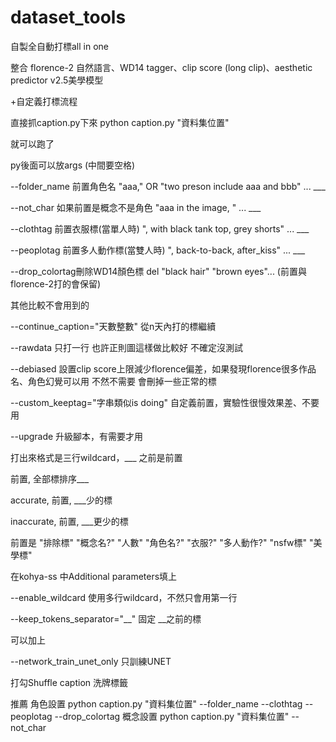 # dataset_tools

自製全自動打標all in one  

整合 florence-2 自然語言、WD14 tagger、clip score (long clip)、aesthetic predictor v2.5美學模型

+自定義打標流程


直接抓caption.py下來 python caption.py "資料集位置" 

就可以跑了


py後面可以放args (中間要空格)

--folder_name 前置角色名 "aaa," OR "two preson include aaa and bbb" ... ___

--not_char 如果前置是概念不是角色 "aaa in the image, " ... ___

--clothtag 前置衣服標(當單人時) ", with black tank top, grey shorts" ... ___

--peoplotag 前置多人動作標(當雙人時) ", back-to-back, after_kiss" ... ___

--drop_colortag刪除WD14顏色標 del "black hair" "brown eyes"...  (前置與florence-2打的會保留)



其他比較不會用到的

--continue_caption="天數整數" 從n天內打的標繼續

--rawdata 只打一行 也許正則圖這樣做比較好 不確定沒測試

--debiased 設置clip score上限減少florence偏差，如果發現florence很多作品名、角色幻覺可以用 不然不需要 會刪掉一些正常的標 

--custom_keeptag="字串類似is doing" 自定義前置，實驗性很慢效果差、不要用

--upgrade 升級腳本，有需要才用


打出來格式是三行wildcard，___ 之前是前置

前置, 全部標排序___

accurate, 前置, ___少的標

inaccurate, 前置, ___更少的標


前置是 "排除標" "概念名?" "人數" "角色名?" "衣服?" "多人動作?" "nsfw標" "美學標"


在kohya-ss 中Additional parameters填上

--enable_wildcard 使用多行wildcard，不然只會用第一行

--keep_tokens_separator="__" 固定 __之前的標


可以加上

--network_train_unet_only 只訓練UNET

打勾Shuffle caption 洗牌標籤



推薦
角色設置 python caption.py "資料集位置" --folder_name --clothtag --peoplotag --drop_colortag
概念設置 python caption.py "資料集位置" --not_char


